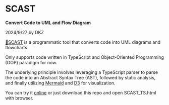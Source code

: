 # SCAST

**Convert Code to UML and Flow Diagram**

2024/9/27 by DKZ


[🔱SCAST](https://davidkingzyb.github.io/template/SCAST_TS.html) is a programmatic tool that converts code into UML diagrams and flowcharts.

Only supports code written in TypeScript and Object-Oriented Programming (OOP) paradigm for now. 

The underlying principle involves leveraging a TypeScript parser to parse the code into an Abstract Syntax Tree (AST), followed by static analysis, and finally utilizing [Mermaid](https://github.com/mermaid-js/mermaid-live-editor) and [D3](https://github.com/d3/d3) for visualization.

You can try it [online](https://davidkingzyb.github.io/template/SCAST_TS.html) or just download this repo and open SCAST_TS.html with browser.
